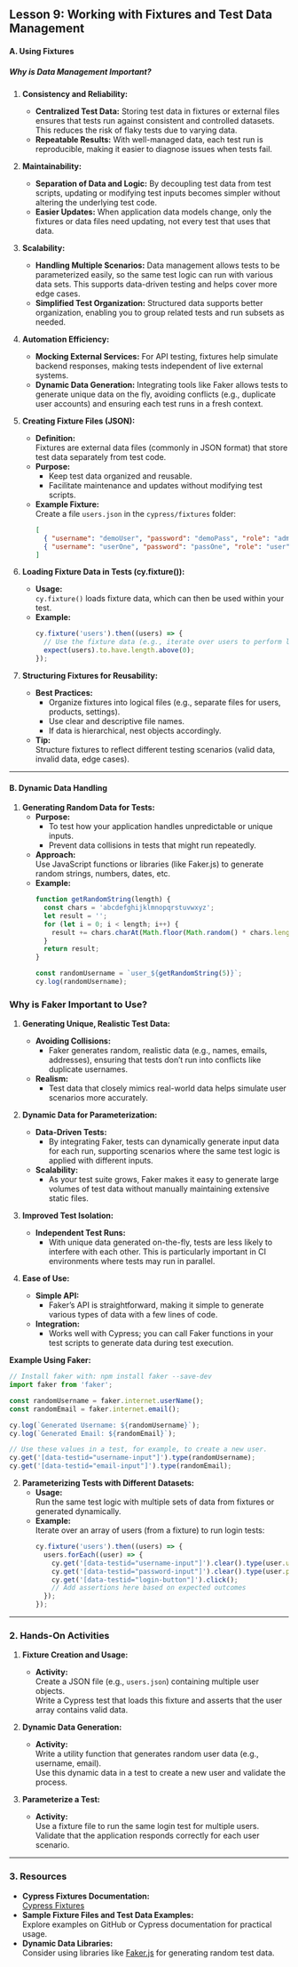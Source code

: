 ## **Lesson 9: Working with Fixtures and Test Data Management**

#### **A. Using Fixtures**

##### **Why is Data Management Important?**

1. **Consistency and Reliability:**
   - **Centralized Test Data:** Storing test data in fixtures or external files ensures that tests run against consistent and controlled datasets. This reduces the risk of flaky tests due to varying data.
   - **Repeatable Results:** With well-managed data, each test run is reproducible, making it easier to diagnose issues when tests fail.

2. **Maintainability:**
   - **Separation of Data and Logic:** By decoupling test data from test scripts, updating or modifying test inputs becomes simpler without altering the underlying test code.
   - **Easier Updates:** When application data models change, only the fixtures or data files need updating, not every test that uses that data.

3. **Scalability:**
   - **Handling Multiple Scenarios:** Data management allows tests to be parameterized easily, so the same test logic can run with various data sets. This supports data-driven testing and helps cover more edge cases.
   - **Simplified Test Organization:** Structured data supports better organization, enabling you to group related tests and run subsets as needed.

4. **Automation Efficiency:**
   - **Mocking External Services:** For API testing, fixtures help simulate backend responses, making tests independent of live external systems.
   - **Dynamic Data Generation:** Integrating tools like Faker allows tests to generate unique data on the fly, avoiding conflicts (e.g., duplicate user accounts) and ensuring each test runs in a fresh context.


1. **Creating Fixture Files (JSON):**
   - **Definition:**  
     Fixtures are external data files (commonly in JSON format) that store test data separately from test code.
   - **Purpose:**  
     - Keep test data organized and reusable.  
     - Facilitate maintenance and updates without modifying test scripts.
   - **Example Fixture:**  
     Create a file `users.json` in the `cypress/fixtures` folder:
     ```json
     [
       { "username": "demoUser", "password": "demoPass", "role": "admin" },
       { "username": "userOne", "password": "passOne", "role": "user" }
     ]
     ```

2. **Loading Fixture Data in Tests (cy.fixture()):**
   - **Usage:**  
     `cy.fixture()` loads fixture data, which can then be used within your test.
   - **Example:**
     ```javascript
     cy.fixture('users').then((users) => {
       // Use the fixture data (e.g., iterate over users to perform login tests)
       expect(users).to.have.length.above(0);
     });
     ```

3. **Structuring Fixtures for Reusability:**
   - **Best Practices:**  
     - Organize fixtures into logical files (e.g., separate files for users, products, settings).  
     - Use clear and descriptive file names.  
     - If data is hierarchical, nest objects accordingly.
   - **Tip:**  
     Structure fixtures to reflect different testing scenarios (valid data, invalid data, edge cases).

---


#### **B. Dynamic Data Handling**

1. **Generating Random Data for Tests:**
   - **Purpose:**  
     - To test how your application handles unpredictable or unique inputs.  
     - Prevent data collisions in tests that might run repeatedly.
   - **Approach:**  
     Use JavaScript functions or libraries (like Faker.js) to generate random strings, numbers, dates, etc.
   - **Example:**
     ```javascript
     function getRandomString(length) {
       const chars = 'abcdefghijklmnopqrstuvwxyz';
       let result = '';
       for (let i = 0; i < length; i++) {
         result += chars.charAt(Math.floor(Math.random() * chars.length));
       }
       return result;
     }

     const randomUsername = `user_${getRandomString(5)}`;
     cy.log(randomUsername);
     ```


### **Why is Faker Important to Use?**

1. **Generating Unique, Realistic Test Data:**
   - **Avoiding Collisions:**  
     - Faker generates random, realistic data (e.g., names, emails, addresses), ensuring that tests don’t run into conflicts like duplicate usernames.
   - **Realism:**  
     - Test data that closely mimics real-world data helps simulate user scenarios more accurately.

2. **Dynamic Data for Parameterization:**
   - **Data-Driven Tests:**  
     - By integrating Faker, tests can dynamically generate input data for each run, supporting scenarios where the same test logic is applied with different inputs.
   - **Scalability:**  
     - As your test suite grows, Faker makes it easy to generate large volumes of test data without manually maintaining extensive static files.

3. **Improved Test Isolation:**
   - **Independent Test Runs:**  
     - With unique data generated on-the-fly, tests are less likely to interfere with each other. This is particularly important in CI environments where tests may run in parallel.

4. **Ease of Use:**
   - **Simple API:**  
     - Faker’s API is straightforward, making it simple to generate various types of data with a few lines of code.
   - **Integration:**  
     - Works well with Cypress; you can call Faker functions in your test scripts to generate data during test execution.

**Example Using Faker:**

```javascript
// Install faker with: npm install faker --save-dev
import faker from 'faker';

const randomUsername = faker.internet.userName();
const randomEmail = faker.internet.email();

cy.log(`Generated Username: ${randomUsername}`);
cy.log(`Generated Email: ${randomEmail}`);

// Use these values in a test, for example, to create a new user.
cy.get('[data-testid="username-input"]').type(randomUsername);
cy.get('[data-testid="email-input"]').type(randomEmail);
```

2. **Parameterizing Tests with Different Datasets:**
   - **Usage:**  
     Run the same test logic with multiple sets of data from fixtures or generated dynamically.
   - **Example:**  
     Iterate over an array of users (from a fixture) to run login tests:
     ```javascript
     cy.fixture('users').then((users) => {
       users.forEach((user) => {
         cy.get('[data-testid="username-input"]').clear().type(user.username);
         cy.get('[data-testid="password-input"]').clear().type(user.password);
         cy.get('[data-testid="login-button"]').click();
         // Add assertions here based on expected outcomes
       });
     });
     ```

---


### **2. Hands-On Activities**

1. **Fixture Creation and Usage:**
   - **Activity:**  
     Create a JSON file (e.g., `users.json`) containing multiple user objects.  
     Write a Cypress test that loads this fixture and asserts that the user array contains valid data.

2. **Dynamic Data Generation:**
   - **Activity:**  
     Write a utility function that generates random user data (e.g., username, email).  
     Use this dynamic data in a test to create a new user and validate the process.

3. **Parameterize a Test:**
   - **Activity:**  
     Use a fixture file to run the same login test for multiple users.  
     Validate that the application responds correctly for each user scenario.

---

### **3. Resources**

- **Cypress Fixtures Documentation:**  
  [Cypress Fixtures](https://docs.cypress.io/api/commands/fixture)
- **Sample Fixture Files and Test Data Examples:**  
  Explore examples on GitHub or Cypress documentation for practical usage.
- **Dynamic Data Libraries:**  
  Consider using libraries like [Faker.js](https://www.npmjs.com/package/faker) for generating random test data.
